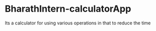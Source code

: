 # BharathIntern-calculatorApp
Its a calculator for using various operations in that to reduce the time
